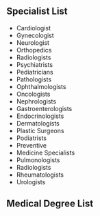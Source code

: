 ## Specialist List
- Cardiologist
- Gynecologist
- Neurologist
- Orthopedics
- Radiologists
- Psychiatrists
- Pediatricians
- Pathologists
- Ophthalmologists
- Oncologists
- Nephrologists
- Gastroenterologists
- Endocrinologists
- Dermatologists
- Plastic Surgeons
- Podiatrists
- Preventive
- Medicine Specialists
- Pulmonologists
- Radiologists
- Rheumatologists
- Urologists
## Medical Degree List
